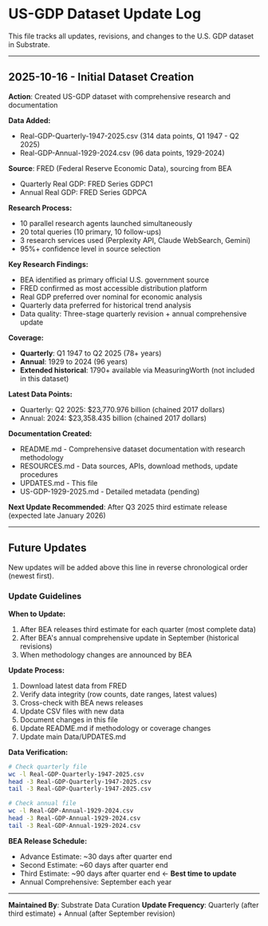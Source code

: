 # US-GDP Dataset Update Log

This file tracks all updates, revisions, and changes to the U.S. GDP dataset in Substrate.

---

## 2025-10-16 - Initial Dataset Creation

**Action**: Created US-GDP dataset with comprehensive research and documentation

**Data Added:**
- Real-GDP-Quarterly-1947-2025.csv (314 data points, Q1 1947 - Q2 2025)
- Real-GDP-Annual-1929-2024.csv (96 data points, 1929-2024)

**Source**: FRED (Federal Reserve Economic Data), sourcing from BEA
- Quarterly Real GDP: FRED Series GDPC1
- Annual Real GDP: FRED Series GDPCA

**Research Process:**
- 10 parallel research agents launched simultaneously
- 20 total queries (10 primary, 10 follow-ups)
- 3 research services used (Perplexity API, Claude WebSearch, Gemini)
- 95%+ confidence level in source selection

**Key Research Findings:**
- BEA identified as primary official U.S. government source
- FRED confirmed as most accessible distribution platform
- Real GDP preferred over nominal for economic analysis
- Quarterly data preferred for historical trend analysis
- Data quality: Three-stage quarterly revision + annual comprehensive update

**Coverage:**
- **Quarterly**: Q1 1947 to Q2 2025 (78+ years)
- **Annual**: 1929 to 2024 (96 years)
- **Extended historical**: 1790+ available via MeasuringWorth (not included in this dataset)

**Latest Data Points:**
- Quarterly: Q2 2025: $23,770.976 billion (chained 2017 dollars)
- Annual: 2024: $23,358.435 billion (chained 2017 dollars)

**Documentation Created:**
- README.md - Comprehensive dataset documentation with research methodology
- RESOURCES.md - Data sources, APIs, download methods, update procedures
- UPDATES.md - This file
- US-GDP-1929-2025.md - Detailed metadata (pending)

**Next Update Recommended**: After Q3 2025 third estimate release (expected late January 2026)

---

## Future Updates

New updates will be added above this line in reverse chronological order (newest first).

### Update Guidelines

**When to Update:**
1. After BEA releases third estimate for each quarter (most complete data)
2. After BEA's annual comprehensive update in September (historical revisions)
3. When methodology changes are announced by BEA

**Update Process:**
1. Download latest data from FRED
2. Verify data integrity (row counts, date ranges, latest values)
3. Cross-check with BEA news releases
4. Update CSV files with new data
5. Document changes in this file
6. Update README.md if methodology or coverage changes
7. Update main Data/UPDATES.md

**Data Verification:**
```bash
# Check quarterly file
wc -l Real-GDP-Quarterly-1947-2025.csv
head -3 Real-GDP-Quarterly-1947-2025.csv
tail -3 Real-GDP-Quarterly-1947-2025.csv

# Check annual file
wc -l Real-GDP-Annual-1929-2024.csv
head -3 Real-GDP-Annual-1929-2024.csv
tail -3 Real-GDP-Annual-1929-2024.csv
```

**BEA Release Schedule:**
- Advance Estimate: ~30 days after quarter end
- Second Estimate: ~60 days after quarter end
- Third Estimate: ~90 days after quarter end ← **Best time to update**
- Annual Comprehensive: September each year

---

**Maintained By**: Substrate Data Curation
**Update Frequency**: Quarterly (after third estimate) + Annual (after September revision)
